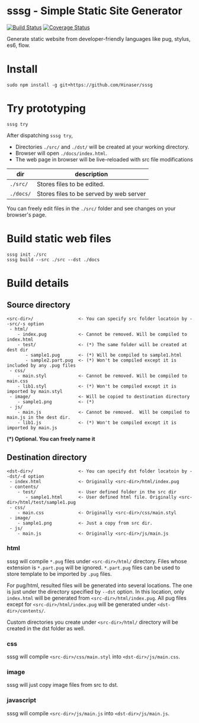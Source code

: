 # sssg - Simple Static Site Generator
[![Build Status](https://travis-ci.org/Hinaser/sssg.svg?branch=develop)](https://travis-ci.org/Hinaser/sssg)
[![Coverage Status](https://coveralls.io/repos/github/Hinaser/sssg/badge.svg?branch=develop)](https://coveralls.io/github/Hinaser/sssg?branch=develop)

Generate static website from developer-friendly languages like pug, stylus, es6, flow.

# Install
```
sudo npm install -g git+https://github.com/Hinaser/sssg
```

# Try prototyping
```
sssg try
```

After dispatching `sssg try`,
- Directories `./src/` and `./dst/` will be created at your working directory.
- Browser will open `./docs/index.html`.
- The web page in browser will be live-reloaded with src file modifications 

|dir|description|
|---|-----------|
|`./src/`|Stores files to be edited.  |
|`./docs/`|Stores files to be served by web server|

You can freely edit files in the `./src/` folder and see changes on your browser's page.

# Build static web files
```
sssg init ./src
sssg build --src ./src --dst ./docs
```

# Build details
## Source directory
```
<src-dir>/                 <- You can specify src folder locatoin by --src/-s option
 - html/
    - index.pug            <- Cannot be removed. Will be compiled to index.html
    - test/                <- (*) The same folder will be created at dest dir
       - sample1.pug       <- (*) Will be compiled to sample1.html
       - sample2.part.pug  <- (*) Won't be compiled except it is included by any .pug files
 - css/
    - main.styl            <- Cannot be removed. Will be compiled to main.css
    - lib1.styl            <- (*) Won't be compiled except it is imported by main.styl
 - image/                  <- Will be copied to destination directory
    - sample1.png          <- (*) 
 - js/
    - main.js              <- Cannot be removed.  Will be compiled to main.js in the dest dir.
    - lib1.js              <- (*) Won't be compiled except it is imported by main.js
```

__(*) Optional. You can freely name it__

## Destination directory
```
<dst-dir>/                 <- You can specify dst folder locatoin by --dst/-d option
 - index.html              <- Originally <src-dir>/html/index.pug
 - contents/
    - test/                <- User defined folder in the src dir
       - sample1.html      <- User defined html file. Originally <src-dir>/html/test/sample1.pug
 - css/
    - main.css             <- Originally <src-dir>/css/main.styl
 - image/
    - sample1.png          <- Just a copy from src dir.
 - js/
    - main.js              <- Originally <src-dir>/js/main.js
```

### html
sssg will compile `*.pug` files under `<src-dir>/html/` directory.
Files whose extension is `*.part.pug` will be ignored.
`*.part.pug` files can be used to store template to be imported by `.pug` files.

For pug/html, resulted files will be generated into several locations.
The one is just under the directory specified by `--dst` option.
In this location, only `index.html` will be generated from `<src-dir>/html/index.pug`.
All pug files except for `<src-dir>/html/index.pug` will be generated under `<dst-dir>/contents/`.

Custom directories you create under `<src-dir>/html/` directory will be created in the dst folder as well.

### css
sssg will compile `<src-dir>/css/main.styl` into `<dst-dir>/js/main.css`.

### image
sssg will just copy image files from src to dst.

### javascript
sssg will compile `<src-dir>/js/main.js` into `<dst-dir>/js/main.js`.
